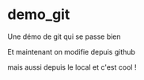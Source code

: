 # demo_git
Une démo de git qui se passe bien

Et maintenant on modifie depuis github

mais aussi depuis le local et c'est cool !
